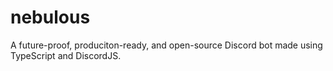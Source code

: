 # nebulous
A future-proof, produciton-ready, and open-source Discord bot made using TypeScript and DiscordJS.
